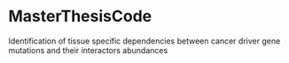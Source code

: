 # MasterThesisCode
Identification of tissue specific dependencies between cancer driver gene mutations and their interactors abundances
